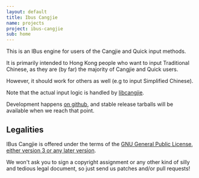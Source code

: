 ```yaml
---
layout: default
title: Ibus Cangjie
name: projects
project: ibus-cangjie
sub: home
---
```


This is an IBus engine for users of the Cangjie and Quick input methods.

It is primarily intended to Hong Kong people who want to input Traditional
Chinese, as they are (by far) the majority of Cangjie and Quick users.

However, it should work for others as well (e.g to input Simplified Chinese).

Note that the actual input logic is handled by
[libcangjie](https://github.com/Cangjians/libcangjie).

Development happens [on github](https://github.com/Cangjians/ibus-cangjie),
and stable release tarballs will be available when we reach that point.

## Legalities

IBus Cangjie is offered under the terms of the
[GNU General Public License, either version 3 or any later version](http://www.gnu.org/licenses/lgpl.html).

We won't ask you to sign a copyright assignment or any other kind of silly and
tedious legal document, so just send us patches and/or pull requests!
